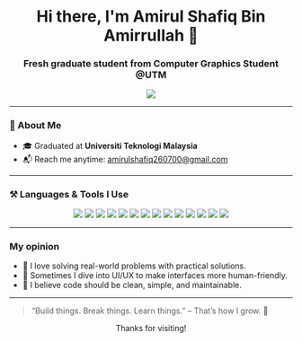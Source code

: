 <h1 align="center">Hi there, I'm Amirul Shafiq Bin Amirrullah 👋</h1>
<h3 align="center">Fresh graduate student from Computer Graphics Student @UTM </h3>

<p align="center">
  <a href="mailto:amirulshafiq260700@gmail.com"><img src="https://img.shields.io/badge/📫 Email-amirulshafiq260700@gmail.com-critical?style=flat-square" /></a>
</p>

---

### 🧠 About Me

- 🎓 Graduated at **Universiti Teknologi Malaysia**
- 📬 Reach me anytime: [amirulshafiq260700@gmail.com](mailto:amirulshafiq260700@gmail.com)

---

### ⚒️ Languages & Tools I Use

<p align="center">
  <img src="https://img.shields.io/badge/-TypeScript-3178c6?style=flat-square&logo=typescript&logoColor=white" />
  <img src="https://img.shields.io/badge/-Flutter-02569B?style=flat-square&logo=flutter&logoColor=white" />
  <img src="https://img.shields.io/badge/-Dart-0175C2?style=flat-square&logo=dart&logoColor=white" />
  <img src="https://img.shields.io/badge/-Firebase-FFCA28?style=flat-square&logo=firebase&logoColor=black" />
  <img src="https://img.shields.io/badge/-JavaScript-F7DF1E?style=flat-square&logo=javascript&logoColor=black" />
  <img src="https://img.shields.io/badge/-Java-007396?style=flat-square&logo=java&logoColor=white" />
  <img src="https://img.shields.io/badge/-VSCode-007ACC?style=flat-square&logo=visual-studio-code&logoColor=white" />
  <img src="https://img.shields.io/badge/-PHP-777BB4?style=flat-square&logo=php&logoColor=white" />
  <img src="https://img.shields.io/badge/-Laravel-FF2D20?style=flat-square&logo=laravel&logoColor=white" />
  <img src="https://img.shields.io/badge/-Vue.js-4FC08D?style=flat-square&logo=vue.js&logoColor=white" />
  <img src="https://img.shields.io/badge/-HTML5-E34F26?style=flat-square&logo=html5&logoColor=white" />
  <img src="https://img.shields.io/badge/-MySQL-4479A1?style=flat-square&logo=mysql&logoColor=white" />
  <img src="https://img.shields.io/badge/-PostgreSQL-4169E1?style=flat-square&logo=postgresql&logoColor=white" />
  <img src="https://img.shields.io/badge/-Blade-FF2D20?style=flat-square&logo=laravel&logoColor=white" />
</p>


---
<!--
### 📊 GitHub Stats

<p align="center">
  <img src="https://github-readme-stats.vercel.app/api/top-langs/?username=amr-shafiq&layout=compact&langs_count=6&theme=tokyonight" alt="Top Languages" />
  <br/>
  <img src="https://github-readme-stats.vercel.app/api?username=amr-shafiq&show_icons=true&theme=tokyonight&hide_title=false" alt="Zuhayer's GitHub Stats" />
  <br/>
  <img src="https://github-readme-streak-stats.herokuapp.com/?user=amr-shafiq&theme=tokyonight" alt="GitHub Streak" />
</p>
-->

### My opinion

- 🧩 I love solving real-world problems with practical solutions.
- 🎨 Sometimes I dive into UI/UX to make interfaces more human-friendly.
- 🎯 I believe code should be clean, simple, and maintainable.

---

> “Build things. Break things. Learn things.” – That’s how I grow. 🌱

<p align="center">
  Thanks for visiting!
</p>

